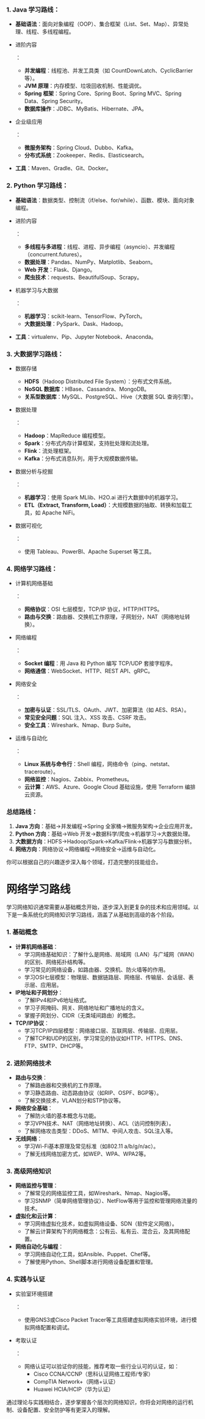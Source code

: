 ### 1. **Java 学习路线**：

- **基础语法**：面向对象编程（OOP）、集合框架（List、Set、Map）、异常处理、线程、多线程编程。

- 进阶内容

  ：

  - **并发编程**：线程池、并发工具类（如 CountDownLatch、CyclicBarrier 等）。
  - **JVM 原理**：内存模型、垃圾回收机制、性能调优。
  - **Spring 框架**：Spring Core、Spring Boot、Spring MVC、Spring Data、Spring Security。
  - **数据库操作**：JDBC、MyBatis、Hibernate、JPA。

- 企业级应用

  ：

  - **微服务架构**：Spring Cloud、Dubbo、Kafka。
  - **分布式系统**：Zookeeper、Redis、Elasticsearch。

- **工具**：Maven、Gradle、Git、Docker。

### 2. **Python 学习路线**：

- **基础语法**：数据类型、控制流（if/else、for/while）、函数、模块、面向对象编程。

- 进阶内容

  ：

  - **多线程与多进程**：线程、进程、异步编程（asyncio）、并发编程（concurrent.futures）。
  - **数据处理**：Pandas、NumPy、Matplotlib、Seaborn。
  - **Web 开发**：Flask、Django。
  - **爬虫技术**：requests、BeautifulSoup、Scrapy。

- 机器学习与大数据

  ：

  - **机器学习**：scikit-learn、TensorFlow、PyTorch。
  - **大数据处理**：PySpark、Dask、Hadoop。

- **工具**：virtualenv、Pip、Jupyter Notebook、Anaconda。

### 3. **大数据学习路线**：

- 数据存储

  - **HDFS**（Hadoop Distributed File System）：分布式文件系统。
  - **NoSQL 数据库**：HBase、Cassandra、MongoDB。
  - **关系型数据库**：MySQL、PostgreSQL、Hive（大数据 SQL 查询引擎）。
  
- 数据处理

  ：

  - **Hadoop**：MapReduce 编程模型。
  - **Spark**：分布式内存计算框架，支持批处理和流处理。
  - **Flink**：流处理框架。
  - **Kafka**：分布式消息队列，用于大规模数据传输。

- 数据分析与挖掘

  ：

  - **机器学习**：使用 Spark MLlib、H2O.ai 进行大数据中的机器学习。
  - **ETL（Extract, Transform, Load）**：大规模数据的抽取、转换和加载工具，如 Apache NiFi。

- 数据可视化

  ：

  - 使用 Tableau、PowerBI、Apache Superset 等工具。

### 4. **网络学习路线**：

- 计算机网络基础

  ：

  - **网络协议**：OSI 七层模型，TCP/IP 协议，HTTP/HTTPS。
  - **路由与交换**：路由器、交换机工作原理，子网划分，NAT（网络地址转换）。

- 网络编程

  ：

  - **Socket 编程**：用 Java 和 Python 编写 TCP/UDP 套接字程序。
  - **网络通信**：WebSocket、HTTP、REST API、gRPC。

- 网络安全

  ：

  - **加密与认证**：SSL/TLS、OAuth、JWT、加密算法（如 AES、RSA）。
  - **常见安全问题**：SQL 注入、XSS 攻击、CSRF 攻击。
  - **安全工具**：Wireshark、Nmap、Burp Suite。

- 运维与自动化

  ：

  - **Linux 系统与命令行**：Shell 编程，网络命令（ping、netstat、traceroute）。
  - **网络监控**：Nagios、Zabbix、Prometheus。
  - **云计算**：AWS、Azure、Google Cloud 基础设施，使用 Terraform 编排云资源。

### 总结路线：

1. **Java 方向**：基础→并发编程→Spring 全家桶→微服务架构→企业应用开发。
2. **Python 方向**：基础→Web 开发→数据科学/爬虫→机器学习→大数据处理。
3. **大数据方向**：HDFS→Hadoop/Spark→Kafka/Flink→机器学习与数据分析。
4. **网络方向**：网络协议→网络编程→网络安全→运维与自动化。

你可以根据自己的兴趣逐步深入每个领域，打造完整的技能组合。









# 网络学习路线

学习网络知识通常需要从基础概念开始，逐步深入到更复杂的技术和应用领域。以下是一条系统化的网络知识学习路线，涵盖了从基础到高级的各个阶段。

### 1. **基础概念**

- **计算机网络基础**：
  - 学习网络基础知识：了解什么是网络、局域网（LAN）与广域网（WAN）的区别、网络拓扑结构等。
  - 学习常见的网络设备，如路由器、交换机、防火墙等的作用。
  - 学习OSI七层模型：物理层、数据链路层、网络层、传输层、会话层、表示层、应用层。
- **IP地址和子网划分**：
  - 了解IPv4和IPv6地址格式。
  - 学习子网掩码、网关、网络地址和广播地址的含义。
  - 掌握子网划分、CIDR（无类域间路由）的概念。
- **TCP/IP协议**：
  - 学习TCP/IP四层模型：网络接口层、互联网层、传输层、应用层。
  - 了解TCP和UDP的区别，学习常见的协议如HTTP、HTTPS、DNS、FTP、SMTP、DHCP等。

### 2. **进阶网络技术**

- **路由与交换**：
  - 了解路由器和交换机的工作原理。
  - 学习静态路由、动态路由协议（如RIP、OSPF、BGP等）。
  - 了解交换技术，VLAN划分和STP协议等。
- **网络安全基础**：
  - 了解防火墙的基本概念与功能。
  - 学习VPN技术、NAT（网络地址转换）、ACL（访问控制列表）。
  - 了解网络攻击类型：DDoS、MITM、中间人攻击、SQL注入等。
- **无线网络**：
  - 学习Wi-Fi基本原理及常见标准（如802.11 a/b/g/n/ac）。
  - 了解无线网络加密方式，如WEP、WPA、WPA2等。

### 3. **高级网络知识**

- **网络监控与管理**：
  - 了解常见的网络监控工具，如Wireshark、Nmap、Nagios等。
  - 学习SNMP（简单网络管理协议）、NetFlow等用于监控和管理网络流量的技术。
- **虚拟化和云计算**：
  - 学习网络虚拟化技术，如虚拟网络设备、SDN（软件定义网络）。
  - 了解云计算架构下的网络概念：公有云、私有云、混合云，及其网络配置。
- **网络自动化与编程**：
  - 学习网络自动化工具，如Ansible、Puppet、Chef等。
  - 了解使用Python、Shell脚本进行网络设备配置和管理。

### 4. **实践与认证**

- 实验室环境搭建

  ：

  - 使用GNS3或Cisco Packet Tracer等工具搭建虚拟网络实验环境，进行模拟网络配置和调试。

- 考取认证

  ：

  - 网络认证可以验证你的技能，推荐考取一些行业认可的认证，如：
    - Cisco CCNA/CCNP（思科认证网络工程师/专家）
    - CompTIA Network+（网络+认证）
    - Huawei HCIA/HCIP（华为认证）

通过理论与实践相结合，逐步掌握各个层次的网络知识，你将会对网络的运行机制、设备配置、安全防护等有更深入的理解。
